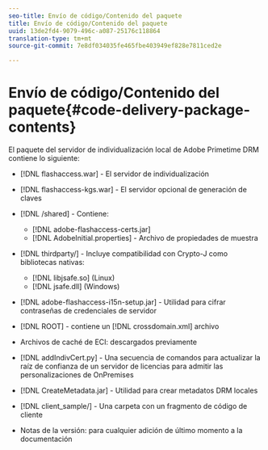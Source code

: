```yaml
---
seo-title: Envío de código/Contenido del paquete
title: Envío de código/Contenido del paquete
uuid: 13de2fd4-9079-496c-a087-25176c118864
translation-type: tm+mt
source-git-commit: 7e8df034035fe465fbe403949ef828e7811ced2e

---
```



# Envío de código/Contenido del paquete{#code-delivery-package-contents}

El paquete del servidor de individualización local de Adobe Primetime DRM contiene lo siguiente:

* [!DNL flashaccess.war] - El servidor de individualización
* [!DNL flashaccess-kgs.war] - El servidor opcional de generación de claves
* [!DNL /shared] - Contiene:

   * [!DNL adobe-flashaccess-certs.jar]
   * [!DNL AdobeInitial.properties] - Archivo de propiedades de muestra

* [!DNL thirdparty/] - Incluye compatibilidad con Crypto-J como bibliotecas nativas:

   * [!DNL libjsafe.so] (Linux)
   * [!DNL jsafe.dll] (Windows)

* [!DNL adobe-flashaccess-i15n-setup.jar] - Utilidad para cifrar contraseñas de credenciales de servidor
* [!DNL ROOT] - contiene un [!DNL crossdomain.xml] archivo

* Archivos de caché de ECI: descargados previamente
* [!DNL addIndivCert.py] - Una secuencia de comandos para actualizar la raíz de confianza de un servidor de licencias para admitir las personalizaciones de OnPremises
* [!DNL CreateMetadata.jar] - Utilidad para crear metadatos DRM locales
* [!DNL client_sample/] - Una carpeta con un fragmento de código de cliente
* Notas de la versión: para cualquier adición de último momento a la documentación

